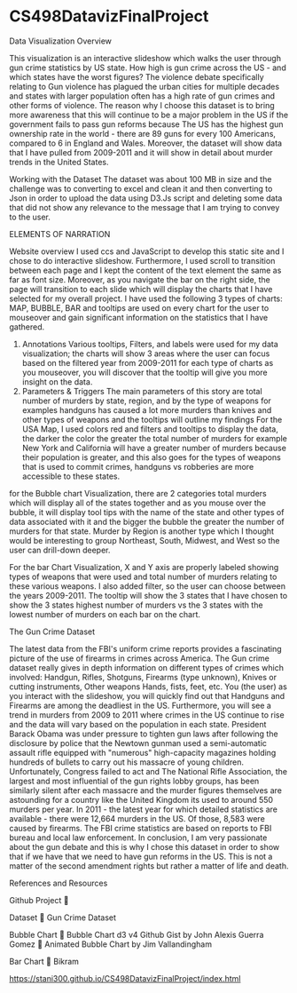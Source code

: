 # CS498DatavizFinalProject
Data Visualization Overview 

This visualization is an interactive slideshow which walks the user through gun crime statistics by US state. How high is gun crime across the US - and which states have the worst figures? The violence debate specifically relating to Gun violence has plagued the urban cities for multiple decades and states with larger population often has a high rate of gun crimes and other forms of violence. The reason why I choose this dataset is to bring more awareness that this will continue to be a major problem in the US if the government fails to pass gun reforms because The US has the highest gun ownership rate in the world - there are 89 guns for every 100 Americans, compared to 6 in England and Wales. Moreover, the dataset will show data that I have pulled from 2009-2011 and it will show in detail about murder trends in the United States.


Working with the Dataset
The dataset was about 100 MB in size and the challenge was to converting to excel and clean it and then converting to Json in order to upload the data using D3.Js script and deleting some data that did not show any relevance to the message that I am trying to convey to the user.

ELEMENTS OF NARRATION

Website overview
I used ccs and JavaScript to develop this static site and I chose to do interactive slideshow. Furthermore, I used scroll to transition between each page and I kept the content of the text element the same as far as font size.  Moreover, as you navigate the bar on the right side, the page will transition to each slide which will display the charts that I have selected for my overall project. I have used the following 3 types of charts: MAP, BUBBLE, BAR and tooltips are used on every chart for the user to mouseover and gain significant information on the statistics that I have gathered.
1.	Annotations
Various tooltips, Filters, and labels were used for my data visualization; the charts will show 3 areas where the user can focus based on the filtered year from 2009-2011 for each type of charts as you mouseover, you will discover that the tooltip will give you more insight on the data.
2.	 Parameters & Triggers
The main parameters of this story are total number of murders by state, region, and by the type of weapons for examples handguns has caused a lot more murders than knives and other types of weapons and the tooltips will outline my findings
For the USA Map, I used colors red and filters and tooltips to display the data, the darker the color the greater the total number of murders for example New York and California will have a greater number of murders because their population is greater, and this also goes for the types of weapons that is used to commit crimes, handguns vs robberies are more accessible to these states.

for the Bubble chart Visualization, there are 2 categories total murders which will display all of the states together and as you mouse over the bubble, it will display tool tips with the name of the state and other types of data associated with it and the bigger the bubble the greater the number of murders for that state. Murder by Region is another type which I thought would be interesting to group Northeast, South, Midwest, and West so the user can drill-down deeper.

For the bar Chart Visualization, X and Y axis are properly labeled showing types of weapons that were used and total number of murders relating to these various weapons. I also added filter, so the user can choose between the years 2009-2011. The tooltip will show the 3 states that I have chosen to show the 3 states highest number of murders vs the 3 states with the lowest number of murders on each bar on the chart.



The Gun Crime Dataset 

The latest data from the FBI's uniform crime reports provides a fascinating picture of the use of firearms in crimes across America. The Gun crime dataset really gives in depth information on different types of crimes which involved: Handgun, Rifles, Shotguns, Firearms (type unknown), Knives or cutting instruments, Other weapons	Hands, fists, feet, etc. You (the user) as you interact with the slideshow, you will quickly find out that Handguns and Firearms are among the deadliest in the US. Furthermore, you will see a trend in murders from 2009 to 2011 where crimes in the US continue to rise and the data will vary based on the population in each state. President Barack Obama was under pressure to tighten gun laws after following the disclosure by police that the Newtown gunman used a semi-automatic assault rifle equipped with "numerous" high-capacity magazines holding hundreds of bullets to carry out his massacre of young children. Unfortunately, Congress failed to act  and The National Rifle Association, the largest and most influential of the gun rights lobby groups, has been similarly silent after each massacre and the murder figures themselves are astounding for a country like the United Kingdom its used to around 550 murders per year. In 2011 - the latest year for which detailed statistics are available - there were 12,664 murders in the US. Of those, 8,583 were caused by firearms. The FBI crime statistics are based on reports to FBI bureau and local law enforcement. In conclusion, I am very passionate about the gun debate and this is why I chose this dataset in order to show that if we have that we need to have gun reforms in the US. This is not a matter of the second amendment rights but rather a matter of life and death.


References and Resources

Github Project
	

Dataset
	Gun Crime Dataset

Bubble Chart
	Bubble Chart d3 v4 Github Gist by John Alexis Guerra Gomez
	Animated Bubble Chart by Jim Vallandingham


Bar Chart
	Bikram

https://stani300.github.io/CS498DatavizFinalProject/index.html
